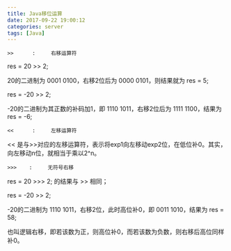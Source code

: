 ```yaml
---
title: Java移位运算
date: 2017-09-22 19:00:12
categories: server
tags: [Java] 
---
```


 ``` >>      :     右移运算符 ```
 

 res = 20 >> 2; 

20的二进制为 0001 0100，右移2位后为 0000 0101，则结果就为 res = 5;

res = -20 >> 2;

-20的二进制为其正数的补码加1，即 1110 1011，右移2位后为 1111 1100，结果为 res = -6;
 
 
 
 ``` <<      :     左移运算符 ```

 << 是与>>对应的左移运算符，表示将exp1向左移动exp2位，在低位补0。其实，向左移动n位，就相当于乘以2^n。
 
``` >>>    :     无符号右移 ```
 
res = 20 >>> 2; 的结果与 >> 相同；

res = -20 >> 2;

-20的二进制为 1110 1011，右移2位，此时高位补0，即 0011 1010，结果为 res = 58;

也叫逻辑右移，即若该数为正，则高位补0，而若该数为负数，则右移后高位同样补0。